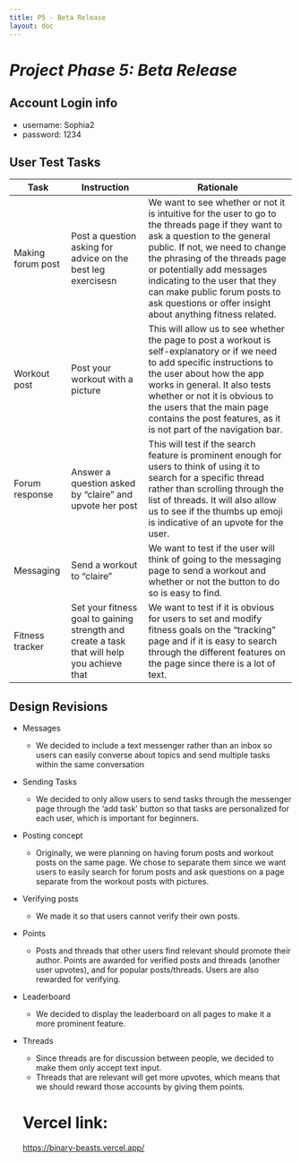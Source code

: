 ```yaml
---
title: P5 - Beta Release
layout: doc
---
```


# *Project Phase 5: Beta Release*

## Account Login info

- username: Sophia2
- password: 1234

## User Test Tasks

| Task              | Instruction                                                                                 | Rationale                                                                                                                                                                                                                                                                                                                                                        |
| ----------------- | ------------------------------------------------------------------------------------------- | ---------------------------------------------------------------------------------------------------------------------------------------------------------------------------------------------------------------------------------------------------------------------------------------------------------------------------------------------------------------- |
| Making forum post | Post a question asking for advice on the best leg exercisesn                                | We want to see whether or not it is intuitive for the user to go to the threads page if they want to ask a question to the general public. If not, we need to change the phrasing of the threads page or potentially add messages indicating to the user that they can make public forum posts to ask questions or offer insight about anything fitness related. |
| Workout post      | Post your workout with a picture                                                            | This will allow us to see whether the page to post a workout is self-explanatory or if we need to add specific instructions to the user about how the app works in general. It also tests whether or not it is obvious to the users that the main page contains the post features, as it is not part of the navigation bar.                                      |
| Forum response    | Answer a question asked by “claire” and upvote her post                                     | This will test if the search feature is prominent enough for users to think of using it to search for a specific thread rather than scrolling through the list of threads. It will also allow us to see if the thumbs up emoji is indicative of an upvote for the user.                                                                                          |
| Messaging         | Send a workout to “claire”                                                                  | We want to test if the user will think of going to the messaging page to send a workout and whether or not the button to do so is easy to find.                                                                                                                                                                                                                  |
| Fitness tracker   | Set your fitness goal to gaining strength and create a task that will help you achieve that | We want to test if it is obvious for users to set and modify fitness goals on the “tracking” page and if it is easy to search through the different features on the page since there is a lot of text.                                                                                                                                                           |

## Design Revisions

- Messages
  - We decided to include a text messenger rather than an inbox so users can easily converse about topics and send multiple tasks within the same conversation
- Sending Tasks
  - We decided to only allow users to send tasks through the messenger page through the ‘add task’ button so that tasks are personalized for each user, which is important for beginners.
- Posting concept
  - Originally, we were planning on having forum posts and workout posts on the same page. We chose to separate them since we want users to easily search for forum posts and ask questions on a page separate from the workout posts with pictures.
- Verifying posts
  - We made it so that users cannot verify their own posts.
- Points
  - Posts and threads that other users find relevant should promote their author. Points are awarded for verified posts and threads (another user upvotes), and for popular posts/threads. Users are also rewarded for verifying.
- Leaderboard
  - We decided to display the leaderboard on all pages to make it a more prominent feature.
- Threads
  - Since threads are for discussion between people, we decided to make them only accept text input.
  - Threads that are relevant will get more upvotes, which means that we should reward those accounts by giving them points.


  # Vercel link:
  https://binary-beasts.vercel.app/